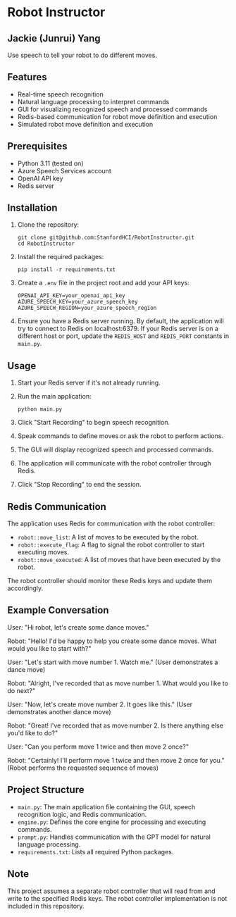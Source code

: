 Robot Instructor
================
Jackie (Junrui) Yang
--------------------

Use speech to tell your robot to do different moves.

## Features

- Real-time speech recognition
- Natural language processing to interpret commands
- GUI for visualizing recognized speech and processed commands
- Redis-based communication for robot move definition and execution
- Simulated robot move definition and execution

## Prerequisites

- Python 3.11 (tested on)
- Azure Speech Services account
- OpenAI API key
- Redis server

## Installation

1. Clone the repository:
   ```
   git clone git@github.com:StanfordHCI/RobotInstructor.git
   cd RobotInstructor
   ```

2. Install the required packages:
   ```
   pip install -r requirements.txt
   ```

3. Create a `.env` file in the project root and add your API keys:
   ```
   OPENAI_API_KEY=your_openai_api_key
   AZURE_SPEECH_KEY=your_azure_speech_key
   AZURE_SPEECH_REGION=your_azure_speech_region
   ```

4. Ensure you have a Redis server running. By default, the application will try to connect to Redis on localhost:6379. If your Redis server is on a different host or port, update the `REDIS_HOST` and `REDIS_PORT` constants in `main.py`.

## Usage

1. Start your Redis server if it's not already running.

2. Run the main application:
   ```
   python main.py
   ```

3. Click "Start Recording" to begin speech recognition.
4. Speak commands to define moves or ask the robot to perform actions.
5. The GUI will display recognized speech and processed commands.
6. The application will communicate with the robot controller through Redis.
7. Click "Stop Recording" to end the session.

## Redis Communication

The application uses Redis for communication with the robot controller:

- `robot::move_list`: A list of moves to be executed by the robot.
- `robot::execute_flag`: A flag to signal the robot controller to start executing moves.
- `robot::move_executed`: A list of moves that have been executed by the robot.

The robot controller should monitor these Redis keys and update them accordingly.

## Example Conversation

User: "Hi robot, let's create some dance moves."

Robot: "Hello! I'd be happy to help you create some dance moves. What would you like to start with?"

User: "Let's start with move number 1. Watch me."
(User demonstrates a dance move)

Robot: "Alright, I've recorded that as move number 1. What would you like to do next?"

User: "Now, let's create move number 2. It goes like this."
(User demonstrates another dance move)

Robot: "Great! I've recorded that as move number 2. Is there anything else you'd like to do?"

User: "Can you perform move 1 twice and then move 2 once?"

Robot: "Certainly! I'll perform move 1 twice and then move 2 once for you."
(Robot performs the requested sequence of moves)

## Project Structure

- `main.py`: The main application file containing the GUI, speech recognition logic, and Redis communication.
- `engine.py`: Defines the core engine for processing and executing commands.
- `prompt.py`: Handles communication with the GPT model for natural language processing.
- `requirements.txt`: Lists all required Python packages.

## Note

This project assumes a separate robot controller that will read from and write to the specified Redis keys. The robot controller implementation is not included in this repository.